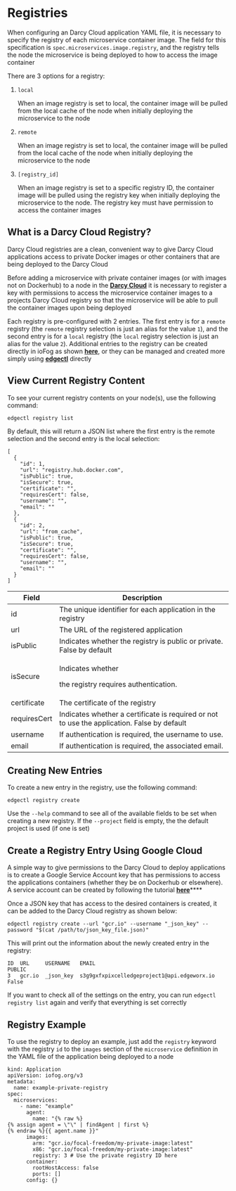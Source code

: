 # Registries

When configuring an Darcy Cloud application YAML file, it is necessary to specify the registry of each microservice container image. The field for this specification is `spec.microservices.image.registry`, and the registry tells the node the microservice is being deployed to how to access the image container

There are 3 options for a registry:

1.  `local`

    When an image registry is set to local, the container image will be pulled from the local cache of the node when initially deploying the microservice to the node


2.  `remote`

    When an image registry is set to local, the container image will be pulled from the local cache of the node when initially deploying the microservice to the node


3.  `[registry_id]`

    When an image registry is set to a specific registry ID, the container image will be pulled using the registry key when initially deploying the microservice to the node. The registry key must have permission to access the container images

## What is a Darcy Cloud Registry?

Darcy Cloud registries are a clean, convenient way to give Darcy Cloud applications access to private Docker images or other containers that are being deployed to the Darcy Cloud

Before adding a microservice with private container images (or with images not on Dockerhub) to a node in the [**Darcy Cloud**](https://www.darcy.ai) it is necessary to register a key with permissions to access the microservice container images to a projects Darcy Cloud registry so that the microservice will be able to pull the container images upon being deployed

Each registry is pre-configured with 2 entries. The first entry is for a `remote` registry (the `remote` registry selection is just an alias for the value `1`), and the second entry is for a `local` registry (the `local` registry selection is just an alias for the value `2`). Additional entries to the registry can be created directly in ioFog as shown [**here**](http://iofog.staging.edgeworx.io/docs/3/applications/microservice-registry-catalog.html), or they can be managed and created more simply using [**edgectl**](../get-started-edgectl/) directly

## View Current Registry Content

To see your current registry contents on your node(s), use the following command:

```
edgectl registry list
```

By default, this will return a JSON list where the first entry is the remote selection and the second entry is the local selection:

```
[
  {
    "id": 1,
    "url": "registry.hub.docker.com",
    "isPublic": true,
    "isSecure": true,
    "certificate": "",
    "requiresCert": false,
    "username": "",
    "email": ""
  },
  {
    "id": 2,
    "url": "from_cache",
    "isPublic": true,
    "isSecure": true,
    "certificate": "",
    "requiresCert": false,
    "username": "",
    "email": ""
  }
]
```

| **Field**    | **Description**                                                                             |
| ------------ | ------------------------------------------------------------------------------------------- |
| id           | The unique identifier for each application in the registry                                  |
| url          | The URL of the registered application                                                       |
| isPublic     | Indicates whether the registry is public or private. False by default                       |
| isSecure     | <p>Indicates whether</p><p> the registry requires authentication.</p>                       |
| certificate  | The certificate of the registry                                                             |
| requiresCert | Indicates whether a certificate is required or not to use the application. False by default |
| username     | If authentication is required, the username to use.                                         |
| email        | If authentication is required, the associated email.                                        |

## Creating New Entries

To create a new entry in the registry, use the following command:

```
edgectl registry create
```

Use the `--help` command to see all of the available fields to be set when creating a new registry. If the `--project` field is empty, the the default project is used (if one is set)

## Create a Registry Entry Using Google Cloud

A simple way to give permissions to the Darcy Cloud to deploy applications is to create a Google Service Account key that has permissions to access the applications containers (whether they be on Dockerhub or elsewhere). A service account can be created by following the tutorial [**here**](https://cloud.google.com/container-registry/docs/advanced-authentication#json-key)****

Once a JSON key that has access to the desired containers is created, it can be added to the Darcy Cloud registry as shown below:

```
edgectl registry create --url "gcr.io" --username "_json_key" --password "$(cat /path/to/json_key_file.json)"
```

This will print out the information about the newly created entry in the registry:

```
ID  URL     USERNAME   EMAIL                                        PUBLIC  
3   gcr.io  _json_key  s3g9gxfxpixcelledgeproject1@api.edgeworx.io  False
```

If you want to check all of the settings on the entry, you can run `edgectl registry list` again and verify that everything is set correctly

## Registry Example

To use the registry to deploy an example, just add the `registry` keyword with the registry `id` to the `images` section of the `microservice` definition in the YAML file of the application being deployed to a node

```
kind: Application
apiVersion: iofog.org/v3
metadata:
  name: example-private-registry
spec:
  microservices:
    - name: "example"
      agent:
        name: "{% raw %}
{% assign agent = \"\" | findAgent | first %}
{% endraw %}{{ agent.name }}"
      images:
        arm: "gcr.io/focal-freedom/my-private-image:latest"
        x86: "gcr.io/focal-freedom/my-private-image:latest"
        registry: 3 # Use the private registry ID here
      container:
        rootHostAccess: false
        ports: []
      config: {}
```
